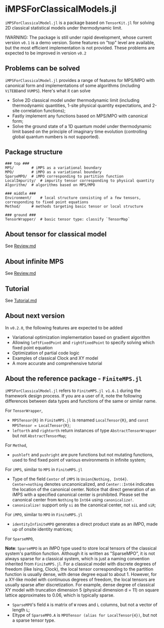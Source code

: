 # iMPSForClassicalModels.jl

`iMPSForClassicalModel.jl` is a package based on `TensorKit.jl` for solving 2D classical statistical models under thermodynamic limit.

!WARNING: The package is still under rapid development, whose current version `v0.1` is a demo version. Some features on "top" level are available, but the most efficient implementation is not provided. These problems are expected to be improved in version `v0.2`

## Problems can be solved

`iMPSForClassicalModel.jl` provides a range of features for MPS/MPO with canonical form and implementations of some algorithms (including `ViTEBD`and `VUMPS`). Here's what it can solve

* Solve 2D classical model under thermodynamic limit (including thermodynamic quantities, 1-site physical quantity expectations, and 2-site correlation functions);
* Fastly implement any functions based on MPS/MPO with canonical form;
* Solve the ground state of a 1D quantum model under thermodynamic limit based on the principle of imaginary time evolution (controlling global quantum numbers is not supported).

## Package structure

```
### top ###
MPS/		# iMPS as a variational boundary
MPO/		# iMPO as a variational boundary
SparseMPO/	# iMPO corresponding to partition function
LocalImpurity/	# impurity tensor corresponding to physical quantity
Algorithm/	# algorithms based on MPS/MPO

### middle ###
Environment/	# local structure consisting of a few tensors, corresponding to fixed point equations
Method/		# methods targeting basic tensor or local structure

### ground ###
TensorWrapper/	# basic tensor type: classify `TensorMap`
```

## About tensor for classical model

See [Review.md](docs/Review.md)

## About infinite MPS

See [Review.md](docs/Review.md)

## Tutorial

See [Tutorial.md](docs/Tutorial.md)

## About next version

In `v0.2.0`, the following features are expected to be added

- Variational optimization implementation based on gradient algorithm
- Allowing `leftFixedPoint` and `rightFixedPoint` to specify solving which fixed point equation
- Optimization of partial code logic
- Examples of classical Clock and XY model
- A more accurate and comprehensive tutorial

## About the reference package - `FiniteMPS.jl`

`iMPSForClassicalModel.jl` refers to `FiniteMPS.jl v1.6.1` during the framework design process. If you are a user of it, note the following differences between data types and functions of the same or similar name.

For `TensorWrapper`,

- `MPSTensor{R}` in `FiniteMPS.jl` is renamed  `LocalTensor{R}`, and `const MPSTensor = LocalTensor{R}`;
- `leftorth` and `rightorth` return instances of type `AbstractTensorWrapper` but not `AbstractTensorMap`;

For `Method`,

- `pushleft` and `pushright` are pure functions but not mutating functions, used to find fixed point of various environments in infinite system;

For `iMPS`, similar to `MPS` in `FiniteMPS.jl`

- Type of the field `Centor` of `iMPS` is `Union{Nothing, Int64}`. `Center=nothing` denotes uncanonicalized, and `Center::Int64` indicates the location of the canonical center. Notice that direct generation of an iMPS with a specified canonical center is prohibited. Please set the canonical center from `Nothing` to `Int64` using `canonicalize!`.
- `canonicalize!` support only `si` as the canonical center, not `siL` and `siR`;

For `iMPO`, similar to `MPO` in `FiniteMPS.jl`

- `identityInfiniteMPO` generates a direct product state as an iMPO, made up of onsite identity matrices;

For `SparseMPO`,

**Note**: `SparseMPO` is an iMPO type used to store local tensors of the classical system's partition function. Although it is written as "SparseMPO", it is not always sparse for a classical system, which is just a naming convention inherited from `FiniteMPS.jl`. For a classical model with discrete degrees of freedom (like Ising, Clock), the local tensor corresponding to the partition function is usually dense, with dense degree equal to about 1. However, for a XY-like model with continuous degrees of freedom, the local tensors are usually sparse after discretization. For example, dense degree of classical XY model with truncation dimension 5 (physical dimension d = 11) on square lattice approximates to 0.06, which is typically sparse.

- `SparseMPO`'s field `A` is matrix of `W` rows and `L` columns, but not a vector of length `L`;
- Eltype of `SparseMPO.A` is `MPOTensor (alias for LocalTensor{4})`, but not a sparse tensor type.
